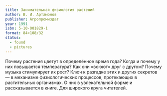 ```yaml
---
title: Занимательная физиология растений
author: В. И. Артамонов
publisher: Агропромиздат
year: 1991
isbn: 5-10-001829-1
format: 84×108/32
status:
  - found
  - pictures
---
```


Почему растения цветут в определённое время года? Когда и почему у них повышается температура? Как они «воюют» друг с другом? Почему музыка стимулирует их рост?
Ключ к разгадке этих и других секретов — в механизме физиологических процессов, протекающих в растительных организмах. О них в увлекательной форме и рассказывается в книге.
Для широкого круга читателей.
